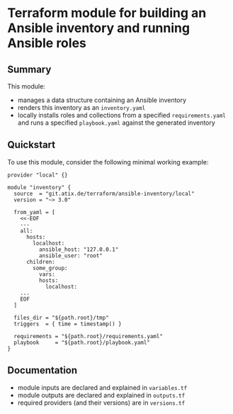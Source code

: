 # Terraform module for building an Ansible inventory and running Ansible roles

## Summary

This module:
- manages a data structure containing an Ansible inventory
- renders this inventory as an `inventory.yaml`
- locally installs roles and collections from a specified `requirements.yaml` and runs a specified `playbook.yaml` against the generated inventory


## Quickstart

To use this module, consider the following minimal working example:

```
provider "local" {}

module "inventory" {
  source  = "git.atix.de/terraform/ansible-inventory/local"
  version = "~> 3.0"

  from_yaml = [
    <<-EOF
    ---
    all:
      hosts:
        localhost:
    	  ansible_host: "127.0.0.1"
          ansible_user: "root"
      children:
        some_group:
    	  vars:
    	  hosts:
    	    localhost:
    ...
    EOF
  ]

  files_dir = "${path.root}/tmp"
  triggers  = { time = timestamp() }

  requirements = "${path.root}/requirements.yaml"
  playbook     = "${path.root}/playbook.yaml"
}
```

## Documentation

- module inputs are declared and explained in `variables.tf`
- module outputs are declared and explained in `outputs.tf`
- required providers (and their versions) are in `versions.tf`
